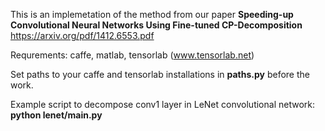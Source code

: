This is an implemetation of the method from our paper **Speeding-up Convolutional Neural Networks Using Fine-tuned CP-Decomposition**
https://arxiv.org/pdf/1412.6553.pdf

Requrements: caffe, matlab, tensorlab (www.tensorlab.net)

Set paths to your caffe and tensorlab installations in **paths.py** before the work. 

Example script to decompose conv1 layer in LeNet convolutional network:
**python lenet/main.py**
